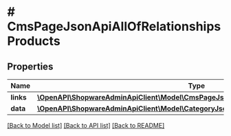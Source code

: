 # # CmsPageJsonApiAllOfRelationshipsProducts

## Properties

Name | Type | Description | Notes
------------ | ------------- | ------------- | -------------
**links** | [**\OpenAPI\ShopwareAdminApiClient\Model\CmsPageJsonApiAllOfRelationshipsProductsLinks**](CmsPageJsonApiAllOfRelationshipsProductsLinks.md) |  | [optional]
**data** | [**\OpenAPI\ShopwareAdminApiClient\Model\CategoryJsonApiAllOfRelationshipsProductsData[]**](CategoryJsonApiAllOfRelationshipsProductsData.md) |  | [optional]

[[Back to Model list]](../../README.md#models) [[Back to API list]](../../README.md#endpoints) [[Back to README]](../../README.md)
